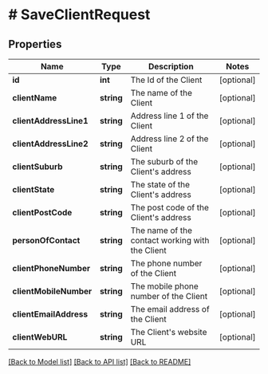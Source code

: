 # # SaveClientRequest

## Properties

Name | Type | Description | Notes
------------ | ------------- | ------------- | -------------
**id** | **int** | The Id of the Client | [optional]
**clientName** | **string** | The name of the Client | [optional]
**clientAddressLine1** | **string** | Address line 1 of the Client | [optional]
**clientAddressLine2** | **string** | Address line 2 of the Client | [optional]
**clientSuburb** | **string** | The suburb of the Client&#39;s address | [optional]
**clientState** | **string** | The state of the Client&#39;s address | [optional]
**clientPostCode** | **string** | The post code of the Client&#39;s address | [optional]
**personOfContact** | **string** | The name of the contact working with the Client | [optional]
**clientPhoneNumber** | **string** | The phone number of the Client | [optional]
**clientMobileNumber** | **string** | The mobile phone number of the Client | [optional]
**clientEmailAddress** | **string** | The email address of the Client | [optional]
**clientWebURL** | **string** | The Client&#39;s website URL | [optional]

[[Back to Model list]](../../README.md#models) [[Back to API list]](../../README.md#endpoints) [[Back to README]](../../README.md)
